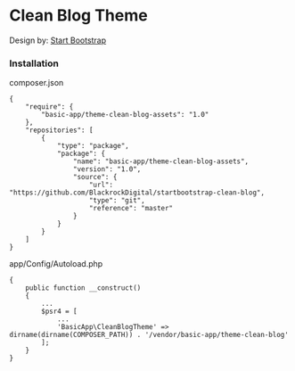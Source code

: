 # Clean Blog Theme

Design by: [Start Bootstrap](https://startbootstrap.com/)

### Installation

composer.json

~~~
{
    "require": {
        "basic-app/theme-clean-blog-assets": "1.0"
    },
    "repositories": [
        {
            "type": "package",
            "package": {
                "name": "basic-app/theme-clean-blog-assets",
                "version": "1.0",
                "source": {
                    "url": "https://github.com/BlackrockDigital/startbootstrap-clean-blog",
                    "type": "git",
                    "reference": "master"
                }
            }
        }
    ]
}
~~~

app/Config/Autoload.php

~~~
{
	public function __construct()
	{
        ...
		$psr4 = [
            ...
            'BasicApp\CleanBlogTheme' => dirname(dirname(COMPOSER_PATH)) . '/vendor/basic-app/theme-clean-blog'
		];
	}
}
~~~
